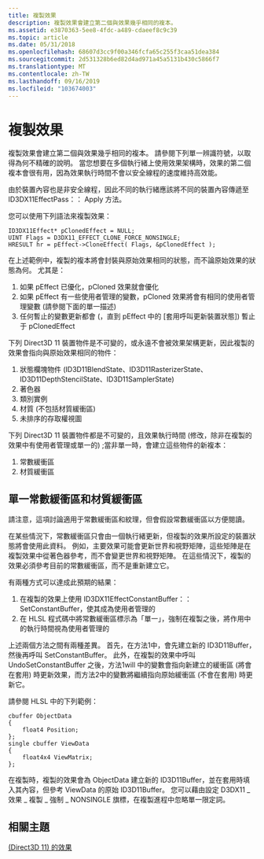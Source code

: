 ```yaml
---
title: 複製效果
description: 複製效果會建立第二個與效果幾乎相同的複本。
ms.assetid: e3870363-5ee8-4fdc-a489-cdaeef8c9c39
ms.topic: article
ms.date: 05/31/2018
ms.openlocfilehash: 68607d3cc9f00a346fcfa65c255f3caa51dea384
ms.sourcegitcommit: 2d531328b6ed82d4ad971a45a5131b430c5866f7
ms.translationtype: MT
ms.contentlocale: zh-TW
ms.lasthandoff: 09/16/2019
ms.locfileid: "103674003"
---
```

# <a name="cloning-an-effect"></a>複製效果

複製效果會建立第二個與效果幾乎相同的複本。 請參閱下列單一辨識符號，以取得為何不精確的說明。 當您想要在多個執行緒上使用效果架構時，效果的第二個複本會很有用，因為效果執行時間不會以安全線程的速度維持高效能。

由於裝置內容也是非安全線程，因此不同的執行緒應該將不同的裝置內容傳遞至 ID3DX11EffectPass：： Apply 方法。

您可以使用下列語法來複製效果：


```
ID3DX11Effect* pClonedEffect = NULL;
UINT Flags = D3DX11_EFFECT_CLONE_FORCE_NONSINGLE;
HRESULT hr = pEffect->CloneEffect( Flags, &pClonedEffect );
```



在上述範例中，複製的複本將會封裝與原始效果相同的狀態，而不論原始效果的狀態為何。 尤其是：

1.  如果 pEffect 已優化，pCloned 效果就會優化
2.  如果 pEffect 有一些使用者管理的變數，pCloned 效果將會有相同的使用者管理變數 (請參閱下面的單一描述) 
3.  任何暫止的變數更新都會 (，直到 pEffect 中的 [套用呼叫更新裝置狀態]) 暫止于 pClonedEffect

下列 Direct3D 11 裝置物件是不可變的，或永遠不會被效果架構更新，因此複製的效果會指向與原始效果相同的物件：

1.  狀態欄塊物件 (ID3D11BlendState、ID3D11RasterizerState、ID3D11DepthStencilState、ID3D11SamplerState) 
2.  著色器
3.  類別實例
4.  材質 (不包括材質緩衝區) 
5.  未排序的存取權視圖

下列 Direct3D 11 裝置物件都是不可變的，且效果執行時間 (修改，除非在複製的效果中有使用者管理或單一的) ;當非單一時，會建立這些物件的新複本：

1.  常數緩衝區
2.  材質緩衝區

## <a name="single-constant-buffers-and-texture-buffers"></a>單一常數緩衝區和材質緩衝區

請注意，這項討論適用于常數緩衝區和紋理，但會假設常數緩衝區以方便閱讀。

在某些情況下，常數緩衝區只會由一個執行緒更新，但複製的效果所設定的裝置狀態將會使用此資料。 例如，主要效果可能會更新世界和視野矩陣，這些矩陣是在複製效果中從著色器參考，而不會變更世界和視野矩陣。 在這些情況下，複製的效果必須參考目前的常數緩衝區，而不是重新建立它。

有兩種方式可以達成此預期的結果：

1.  在複製的效果上使用 ID3DX11EffectConstantBuffer：： SetConstantBuffer，使其成為使用者管理的
2.  在 HLSL 程式碼中將常數緩衝區標示為「單一」，強制在複製之後，將作用中的執行時間視為使用者管理的

上述兩個方法之間有兩種差異。 首先，在方法1中，會先建立新的 ID3D11Buffer，然後再呼叫 SetConstantBuffer。 此外，在複製的效果中呼叫 UndoSetConstantBuffer 之後，方法1will 中的變數會指向新建立的緩衝區 (將會在套用) 時更新效果，而方法2中的變數將繼續指向原始緩衝區 (不會在套用) 時更新它。

請參閱 HLSL 中的下列範例：


```
cbuffer ObjectData
{
    float4 Position;
};
single cbuffer ViewData
{
    float4x4 ViewMatrix;
};
```



在複製時，複製的效果會為 ObjectData 建立新的 ID3D11Buffer，並在套用時填入其內容，但參考 ViewData 的原始 ID3D11Buffer。 您可以藉由設定 D3DX11 \_ 效果 \_ 複製 \_ 強制 \_ NONSINGLE 旗標，在複製進程中忽略單一限定詞。

## <a name="related-topics"></a>相關主題

<dl> <dt>

[ (Direct3D 11) 的效果 ](d3d11-graphics-programming-guide-effects.md)
</dt> </dl>

 

 




